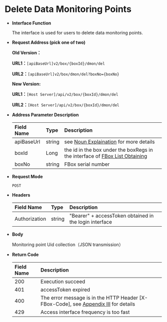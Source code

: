 # Delete Data Monitoring Points

* **Interface Function**

   The interface is used for users to delete data monitoring points.

* **Request Address \(pick one of two\)**

  **Old Version：**

   **URL1：**`[apiBaseUrl]v2/box/{boxId}/dmon/del`

   **URL2：**`[apiBaseUrl]v2/box/dmon/del?boxNo={boxNo}`

   **New Version:**

   **URL1：**`[Host Server]/api/v2/box/{boxId}/dmon/del`

   **URL2：**`[Host Server]/api/v2/box/{boxId}/dmon/del`

* **Address Parameter Description**

  | Field Name | Type | Description |
  | :--- | :--- | :--- |
  | apiBaseUrl | string | see [Noun Explaination](https://app.gitbook.com/@upsilonauto/s/sdk-interface-and-http-interface/~/drafts/-Mj8wlgyy_R51z8IfQDt/http-document-1/login-interface/noun-explain-or-fbox-document) for more details |
  | boxId | Long | the id in the box under the boxRegs in the interface of [FBox List Obtaining](https://app.gitbook.com/@upsilonauto/s/sdk-interface-and-http-interface/~/drafts/-Mj9gNHJSzXO8L7zJd-l/http-document-1/untitled/untitled-4) |
  | boxNo | string | FBox serial number |

* **Request Mode**

   `POST`

* **Headers**

  | Field Name | Type | Description |
  | :--- | :--- | :--- |
  | Authorization | string | "Bearer" + accessToken obtained in the login interface |

* **Body**

   Monitoring point Uid collection（JSON transmission）

* **Return Code**

  | Field Name | Description |
  | :--- | :--- |
  | 200 | Execution succeed  |
  | 401 | accessToken expired |
  | 400 | The error message is in the HTTP Header \[X-FBox-Code\], see [Appendix III](https://app.gitbook.com/@upsilonauto/s/sdk-interface-and-http-interface/~/drafts/-MjC0dIK6gMQjbDiItxW/http-document-1/appendix/untitled-2) for details |
  | 429 | Access interface frequency is too fast |

